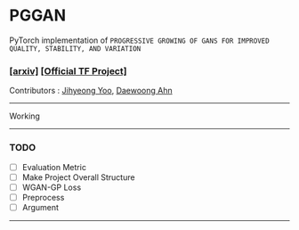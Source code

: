 # PGGAN

PyTorch implementation of `PROGRESSIVE GROWING OF GANS FOR IMPROVED QUALITY, STABILITY, AND VARIATION`


### [[arxiv]](https://arxiv.org/abs/1710.10196) [[Official TF Project]](https://github.com/tkarras/progressive_growing_of_gans)

Contributors : [Jihyeong Yoo](), [Daewoong Ahn]()

<hr>

Working

<hr>

### TODO 

 - [ ] Evaluation Metric
 - [ ] Make Project Overall Structure
 - [ ] WGAN-GP Loss
 - [ ] Preprocess
 - [ ] Argument

<hr>

